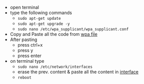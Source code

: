 * open terminal
* type the following commands 
    * ```sudo apt-get update```
    * ```sudo apt-get upgrade -y```
    * ```sudo nano /etc/wpa_supplicant/wpa_supplicant.conf```
* Copy and Paste all the code from [wpa file](../Scripts/wpa.txt)
* After pasting
    * press ctrl+x
    * press y
    * press enter
* on terminal type
    * ```sudo nano /etc/network/interfaces```
    * erase the prev. content & paste all the content in [interface](../Documentation/interface.txt)
    * ```reboot```